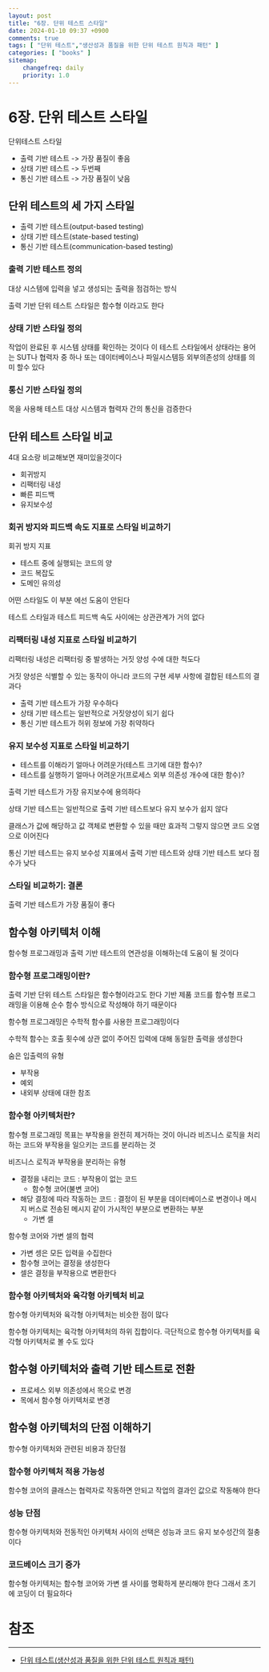 ```yaml
---
layout: post
title: "6장. 단위 테스트 스타일"
date: 2024-01-10 09:37 +0900
comments: true
tags: [ "단위 테스트","생산성과 품질을 위한 단위 테스트 원칙과 패턴" ]
categories: [ "books" ]
sitemap:
    changefreq: daily
    priority: 1.0
---
```


# 6장. 단위 테스트 스타일

단위테스트 스타일
* 출력 기반 테스트 -> 가장 품질이 좋음
* 상태 기반 테스트 -> 두번째 
* 통신 기반 테스트 -> 가장 품질이 낮음

## 단위 테스트의 세 가지 스타일

* 출력 기반 테스트(output-based testing)
* 상태 기반 테스트(state-based testing)
* 통신 기반 테스트(communication-based testing)

### 출력 기반 테스트 정의

대상 시스템에 입력을 넣고 생성되는 출력을 점검하는 방식

출력 기반 단위 테스트 스타일은 함수형 이라고도 한다

### 상태 기반 스타일 정의

작업이 완료된 후 시스템 상태를 확인하는 것이다 
이 테스트 스타일에서 상태라는 용어는 SUT나 협력자 중 하나 또는 데이터베이스나 파일시스템등 외부의존성의 상태를 의미 할수 있다 

### 통신 기반 스타일 정의

목을 사용해 테스트 대상 시스템과 협력자 간의 통신을 검증한다

## 단위 테스트 스타일 비교
4대 요소랑 비교해보면 재미있을것이다

* 회귀방지
* 리팩터링 내성
* 빠른 피드백
* 유지보수성

### 회귀 방지와 피드백 속도 지표로 스타일 비교하기

회귀 방지 지표
* 테스트 중에 실행되는 코드의 양
* 코드 복잡도
* 도메인 유의성

 어떤 스타일도 이 부분 에선 도움이 안된다

테스트 스타일과 테스트 피드백 속도 사이에는 상관관계가 거의 없다

### 리팩터링 내성 지표로 스타일 비교하기

리팩터링 내성은 리팩터링 중 발생하는 거짓 양성 수에 대한 척도다

거짓 양성은 식별할 수 있는 동작이 아니라 코드의 구현 세부 사항에 결합된 테스트의 결과다

* 출력 기반 테스트가 가장 우수하다
* 상태 기반 테스트는 일반적으로 거짓양성이 되기 쉽다
* 통신 기반 테스트가 허위 정보에 가장 취약하다

### 유지 보수성 지표로 스타일 비교하기

* 테스트를 이해라기 얼마나 어려운가(테스트 크기에 대한 함수)?
* 테스트를 실행하기 얼마나 어려운가(프로세스 외부 의존성 개수에 대한 함수)?

출력 기반 테스트가 가장 유지보수에 용의하다

상태 기반 테스트는 일반적으로 출력 기반 테스트보다 유지 보수가 쉽지 않다

클래스가 값에 해당하고 값 객체로 변환할 수 있을 때만 효과적 그렇지 않으면 코드 오염으로 이어진다

통신 기반 테스트는 유지 보수성 지표에서 출력 기반 테스트와 상태 기반 테스트 보다 점수가 낮다

### 스타일 비교하기: 결론

출력 기반 테스트가 가장 품질이 좋다

## 함수형 아키텍처 이해

함수형 프로그래밍과 출력 기반 테스트의 연관성을 이해하는데 도움이 될 것이다

### 함수형 프로그래밍이란?

출력 기반 단위 테스트 스타일은 함수형이라고도 한다
기반 제품 코드를 함수형 프로그래밍을 이용해 순수 함수 방식으로 작성해야 하기 때문이다

함수형 프로그래밍은 수학적 함수를 사용한 프로그래밍이다

수학적 함수는 호출 횟수에 상관 없이 주어진 입력에 대해 동일한 출력을 생성한다

숨은 입출력의 유형
* 부작용
* 예외
* 내외부 상태에 대한 참조

### 함수형 아키텍처란?

함수형 프로그래밍 목표는 부작용을 완전히 제거하는 것이 아니라 비즈니스 로직을 처리하는 코드와 부작용을 일으키는 코드를 분리하는 것

비즈니스 로직과 부작용을 분리하는 유형
* 결정을 내리는 코드 : 부작용이 없는 코드
  * 함수형 코어(불변 코어)
* 해당 결정에 따라 작동하는 코드 : 결정이 된 부분을 데이터베이스로 변경이나 메시지 버스로 전송된 메시지 같이 가시적인 부분으로 변환하는 부분
  * 가변 셀

함수형 코어와 가변 셀의 협력
* 가변 셍은 모든 입력을 수집한다
* 함수형 코어는 결정을 생성한다
* 셀은 결정을 부작용으로 변환한다

### 함수형 아키텍처와 육각형 아키텍처 비교
함수형 아키텍처와 육각형 아키텍처는 비슷한 점이 많다

함수형 아키텍처는 육각형 아키텍처의 하위 집합이다. 극단적으로 함수형 아키텍처를 육각형 아키텍처로 볼 수도 있다

## 함수형 아키텍처와 출력 기반 테스트로 전환

* 프로세스 외부 의존성에서 목으로 변경
* 목에서 함수형 아키텍처로 변경

## 함수형 아키텍처의 단점 이해하기
항수형 아키텍처와 관련된 비용과 장단점
### 함수형 아키텍처 적용 가능성
함수형 코어의 클래스는 협력자로 작동하면 안되고 작업의 결과인 값으로 작동해야 한다
### 성능 단점
함수형 아키텍처와 전동적인 아키텍처 사이의 선택은 성능과 코드 유지 보수성간의 절충이다

### 코드베이스 크기 증가

함수형 아키텍처는 함수형 코어와 가변 셀 사이를 명확하게 분리해야 한다 그래서 초기에 코딩이 더 필요하다

# 참조
-----

* [단위 테스트(생산성과 품질을 위한 단위 테스트 원칙과 패턴)](http://www.acornpub.co.kr/book/unit-testing)
